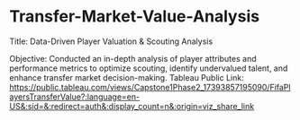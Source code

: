 # Transfer-Market-Value-Analysis
Title: Data-Driven Player Valuation &amp; Scouting Analysis  

Objective: Conducted an in-depth analysis of player attributes and performance metrics to optimize scouting, identify undervalued talent, and enhance transfer market decision-making.
Tableau Public Link: https://public.tableau.com/views/Capstone1Phase2_17393857195090/FifaPlayersTransferValue?:language=en-US&:sid=&:redirect=auth&:display_count=n&:origin=viz_share_link
